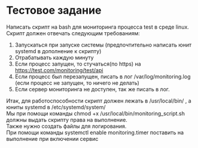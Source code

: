 # Тестовое задание
Написать скрипт на bash для мониторинга процесса test в среде linux. Скрипт должен отвечать следующим требованиям:
1. Запускаться при запуске системы (предпочтительно написать юнит systemd в дополнение к скрипту)
2. Отрабатывать каждую минуту
3. Если процесс запущен, то стучаться(по https) на https://test.com/monitoring/test/api
4. Если процесс был перезапущен, писать в лог /var/log/monitoring.log (если процесс не запущен, то ничего не делать)
5. Если сервер мониторинга не доступен, так же писать в лог.

Итак, для работоспособности скрипт должен лежать в /usr/local/bin/ , а юниты systemd в /etc/systemd/system/ <br>
Мы при помощи команды chmod +x /usr/local/bin/monitoring_script.sh должны выдать скрипту права на выполнение. <br>
Также нужно создать файлы для логирования. <br>
При помощи команды systemctl enable monitoring.timer поставить на выполнение при включении сервис
